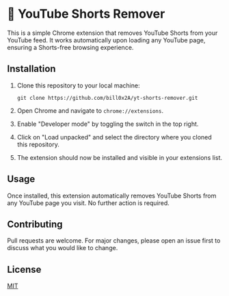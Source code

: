 # 🙈 YouTube Shorts Remover

This is a simple Chrome extension that removes YouTube Shorts from your YouTube feed. It works automatically upon loading any YouTube page, ensuring a Shorts-free browsing experience.

## Installation

1. Clone this repository to your local machine:
    ```
    git clone https://github.com/bill0x2A/yt-shorts-remover.git
    ```

2. Open Chrome and navigate to `chrome://extensions`.

3. Enable "Developer mode" by toggling the switch in the top right.

4. Click on "Load unpacked" and select the directory where you cloned this repository.

5. The extension should now be installed and visible in your extensions list.

## Usage

Once installed, this extension automatically removes YouTube Shorts from any YouTube page you visit. No further action is required.

## Contributing

Pull requests are welcome. For major changes, please open an issue first to discuss what you would like to change.

## License

[MIT](https://choosealicense.com/licenses/mit/)
